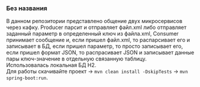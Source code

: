 ### Без названия
В данном репозитории представлено общение двух микросервисов через кафку. Producer парсит и отправляет файл.xml либо отправляет заданный параметр в определенный ключ из файла.xml, Consumer принимает сообщение и, если пришел файл.xml, то распарсивает его и записывает в БД, если пришел параметр, то просто записывает его, если пришел формат JSON, то распрасивает JSON и записывает данные пары ключ-значение в отдельную связанную таблицу.
<br />
Использовалась локальная БД H2.
<br />
Для работы скачивайте проект -> ```mvn clean install -DskipTests``` -> ```mvn spring-boot:run```.
